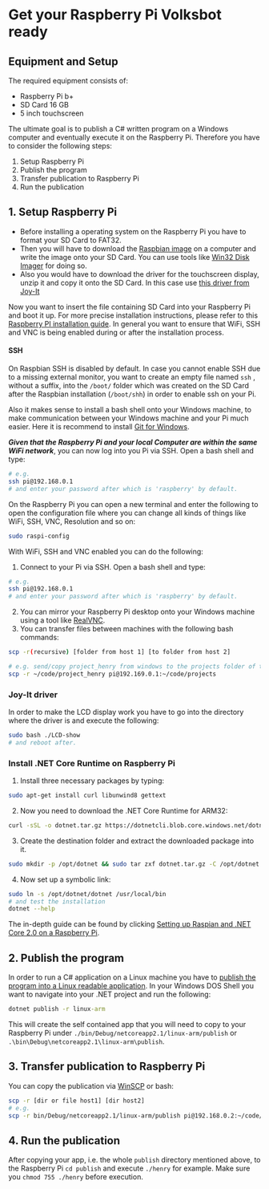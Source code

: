 # Get your Raspberry Pi Volksbot ready

## Equipment and Setup

The required equipment consists of:
* Raspberry Pi b+
* SD Card 16 GB
* 5 inch touchscreen

The ultimate goal is to publish a C# written program on a Windows computer and eventually execute it on the Raspberry Pi. Therefore you have to consider the following steps:
1. Setup Raspberry Pi
2. Publish the program
3. Transfer publication to Raspberry Pi
4. Run the publication

## 1. Setup Raspberry Pi
* Before installing a operating system on the Raspberry Pi you have to format your SD Card to FAT32.
* Then you will have to download the [Raspbian image](https://www.raspberrypi.org/downloads/raspbian/) on a computer and write the image onto your SD Card. You can use tools like [Win32 Disk Imager](https://www.heise.de/download/product/win32-disk-imager-92033) for doing so.
* Also you would have to download the driver for the touchscreen display, unzip it and copy it onto the SD Card. In this case use [this driver from Joy-It](https://joyiteurope-my.sharepoint.com/personal/onedrive_joyiteurope_onmicrosoft_com/_layouts/15/onedrive.aspx?id=%2Fpersonal%2Fonedrive%5Fjoyiteurope%5Fonmicrosoft%5Fcom%2FDocuments%2F5display%2Fjoy%2DIT%2Dlcd5%2Ddriver%2Etar%2Egz&parent=%2Fpersonal%2Fonedrive%5Fjoyiteurope%5Fonmicrosoft%5Fcom%2FDocuments%2F5display&slrid=89bfb29e-308e-7000-a2fc-36a094d7a491)

Now you want to insert the file containing SD Card into your Raspberry Pi and boot it up.
For more precise installation instructions, please refer to this [Raspberry PI installation guide](https://thepi.io/how-to-install-raspbian-on-the-raspberry-pi/). In general you want to ensure that WiFi, SSH and VNC is being enabled during or after the installation process.  



#### SSH
On Raspbian SSH is disabled by default. In case you cannot enable SSH due to a missing external monitor, you want to create an empty file named `ssh` , without a suffix, into the `/boot/` folder which was created on the SD Card after the Raspbian installation (`/boot/shh`) in order to enable ssh on your Pi.

Also it makes sense to install a bash shell onto your Windows machine, to make communication between your Windows machine and your Pi much easier. Here it is recommend to install [Git for Windows](https://gitforwindows.org/).

***Given that the Raspberry Pi and your local Computer are within the same WiFi network***, you can now log into you Pi via SSH. Open a bash shell and type:
```bash
# e.g. 
ssh pi@192.168.0.1
# and enter your password after which is 'raspberry' by default.
```

On the Raspberry Pi you can open a new terminal and enter the following to open the configuration file where you can change all kinds of things like WiFi, SSH, VNC, Resolution and so on:
```bash
sudo raspi-config
```


With WiFi, SSH and VNC  enabled you can do the following:
1. Connect to your Pi via SSH. Open a bash shell and type:
```bash
# e.g. 
ssh pi@192.168.0.1
# and enter your password after which is 'raspberry' by default.
```
2. You can mirror your Raspberry Pi desktop onto your Windows machine using a tool like [RealVNC](https://www.realvnc.com/en/).
3. You can transfer files between machines with the following bash commands:
```bash
scp -r(recursive) [folder from host 1] [to folder from host 2]

# e.g. send/copy project_henry from windows to the projects folder of the Raspberry Pi. 
scp -r ~/code/project_henry pi@192.169.0.1:~/code/projects 
```

### Joy-It driver
In order to make the LCD display work you have to go into the directory where the driver is and execute the following: 
```bash
sudo bash ./LCD-show
# and reboot after.
```


### Install .NET Core Runtime on Raspberry Pi
1. Install three necessary packages by typing:
```bash
sudo apt-get install curl libunwind8 gettext
```
2. Now you need to download the .NET Core Runtime for ARM32:
```bash
curl -sSL -o dotnet.tar.gz https://dotnetcli.blob.core.windows.net/dotnet/Runtime/release/2.0.0/dotnet-runtime-latest-linux-arm.tar.gz
```
3. Create the destination folder and extract the downloaded package into it.
```bash 
sudo mkdir -p /opt/dotnet && sudo tar zxf dotnet.tar.gz -C /opt/dotnet
```
4. Now set up a symbolic link:
```bash
sudo ln -s /opt/dotnet/dotnet /usr/local/bin
# and test the installation
dotnet --help
```
The in-depth guide can be found by clicking [Setting up Raspian and .NET Core 2.0 on a Raspberry Pi](https://blogs.msdn.microsoft.com/david/2017/07/20/setting_up_raspian_and_dotnet_core_2_0_on_a_raspberry_pi/).

## 2. Publish the program

In order to run a C# application on a Linux machine you have to [publish the program into a Linux readable application](https://github.com/dotnet/core/blob/master/samples/RaspberryPiInstructions.md).
In your Windows DOS Shell you want to navigate into your .NET project and run the following:

```bat
dotnet publish -r linux-arm
```

This will create the self contained app that you will need to copy to your Raspberry Pi under `./bin/Debug/netcoreapp2.1/linux-arm/publish` or `.\bin\Debug\netcoreapp2.1\linux-arm\publish`.


## 3. Transfer publication to Raspberry Pi
You can copy the publication via [WinSCP](https://winscp.net/eng/index.php) or bash:

```bash
scp -r [dir or file host1] [dir host2]
# e.g.
scp -r bin/Debug/netcoreapp2.1/linux-arm/publish pi@192.168.0.2:~/code/application1/
```


## 4. Run the publication
After copying your app, i.e. the whole `publish` directory mentioned above, to the Raspberry Pi `cd publish` and execute `./henry` for example.
Make sure you `chmod 755 ./henry` before execution.

